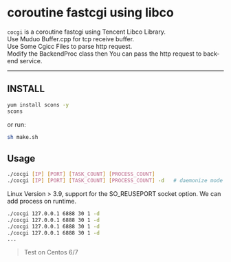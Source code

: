 # coroutine fastcgi using libco

`cocgi` is a coroutine fastcgi using Tencent Libco Library.  
Use Muduo Buffer.cpp for tcp receive buffer.  
Use Some Cgicc Files to parse http request.  
Modify the BackendProc class then You can pass the http request to  back-end service.

---

## INSTALL
```sh
yum install scons -y
scons
```

or run:
```sh 
sh make.sh
```

## Usage
```sh
./cocgi [IP] [PORT] [TASK_COUNT] [PROCESS_COUNT]
./cocgi [IP] [PORT] [TASK_COUNT] [PROCESS_COUNT] -d   # daemonize mode
```

Linux Version > 3.9, support for the SO_REUSEPORT socket option. We can add process on runtime.
```sh
./cocgi 127.0.0.1 6888 30 1 -d
./cocgi 127.0.0.1 6888 30 1 -d 
./cocgi 127.0.0.1 6888 30 1 -d
./cocgi 127.0.0.1 6888 30 1 -d
...
```
> Test on Centos 6/7

